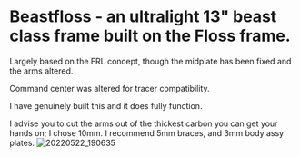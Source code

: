 # Beastfloss - an ultralight 13" beast class frame built on the Floss frame. 

Largely based on the FRL concept, though the midplate has been fixed and the arms altered. 

Command center was altered for tracer compatibility. 

I have genuinely built this and it does fully function.

I advise you to cut the arms out of the thickest carbon you can get your hands on; I chose 10mm. I recommend 5mm braces, and 3mm body assy plates.
![20220522_190635](https://user-images.githubusercontent.com/23420616/169723408-c1c2ef4b-790b-41f9-a646-3f47605c5076.jpg)

